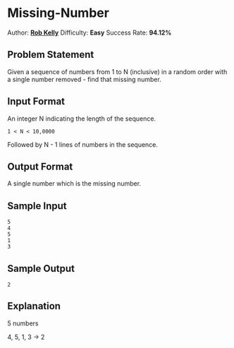 # Missing-Number
Author: [**Rob Kelly**](https://github.com/DaKellyFella)
Difficulty: **Easy**
Success Rate: **94.12%**

## Problem Statement
Given a sequence of numbers from 1 to N (inclusive) in a random order with a
single number removed - find that missing number.

## Input Format

An integer N indicating the length of the sequence.

`1 < N < 10,0000`

Followed by N - 1 lines of numbers in the sequence.

## Output Format

A single number which is the missing number.

## Sample Input
```
5
4
5
1
3
```

## Sample Output
```
2
```

## Explanation

5 numbers

4, 5, 1, 3 -> 2
